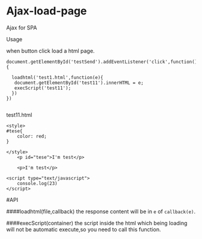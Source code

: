 # Ajax-load-page
Ajax for SPA 


Usage

when button click load a html page. 
```
document.getElementById('testSend').addEventListener('click',function(){

  loadhtml('test1.html',function(e){
   document.getElementById('test11').innerHTML = e;
   execScript('test11');
  })
})


```

test11.html
```
<style>
#tese{
	color: red;
}

</style>
	<p id="tese">I'm test</p>

	<p>I'm test</p>
	
<script type="text/javascript">
	console.log(23)
</script>
```


#API

####loadhtml(file,callback)
the response content will be in `e` of `callback(e)`.

####execScript(container)
the script inside the html which being loading will not be automatic execute,so you need to call this function. 
